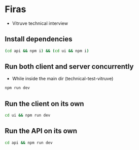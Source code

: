 # Firas
- Vitruve technical interview 


## Install dependencies

```bash 
(cd api && npm i) && (cd ui && npm i)
```

## Run both client and server concurrently 

- While inside the main dir (technical-test-vitruve)
```bash 
npm run dev
```

## Run the client on its own 
```bash
cd ui && npm run dev
```

## Run the API on its own 
```bash
cd api && npm run dev
```